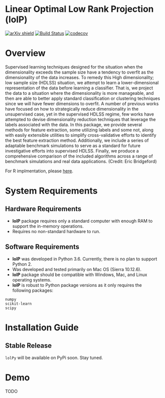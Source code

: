 # Linear Optimal Low Rank Projection (lolP)


[![arXiv shield](https://img.shields.io/badge/arXiv-1709.01233-red.svg?style=flat)](https://arxiv.org/abs/1709.01233)
[![Build Status](https://travis-ci.org/j1c/lol.svg?branch=master)](https://travis-ci.org/j1c/lol)
[![codecov](https://codecov.io/gh/j1c/lol/branch/master/graph/badge.svg)](https://codecov.io/gh/j1c/lol)

# Overview

Supervised learning techniques designed for the situation when the dimensionality exceeds the sample size have a tendency to overfit as the dimensionality of the data increases. To remedy this High dimensionality; low sample size (HDLSS) situation, we attempt to learn a lower-dimensional representation of the data before learning a classifier. That is, we project the data to a situation where the dimensionality is more manageable, and then are able to better apply standard classification or clustering techniques since we will have fewer dimensions to overfit. A number of previous works have focused on how to strategically reduce dimensionality in the unsupervised case, yet in the supervised HDLSS regime, few works have attempted to devise dimensionality reduction techniques that leverage the labels associated with the data. In this package, we provide several methods for feature extraction, some utilizing labels and some not, along with easily extensible utilities to simplify cross-validative efforts to identify the best feature extraction method. Additionally, we include a series of adaptable benchmark simulations to serve as a standard for future investigative efforts into supervised HDLSS. Finally, we produce a comprehensive comparison of the included algorithms across a range of benchmark simulations and real data applications. (Credit: Eric Bridgeford)

For R implmentation, please [here](https://github.com/neurodata/lol).

# System Requirements

## Hardware Requirements
- **lolP** package requires only a standard computer with enough RAM to support the in-memory operations.
- Requires no non-standard hardware to run.

## Software Requirements
- **lolP** was developed in Python 3.6. Currently, there is no plan to support Python 2.
- Was developed and tested primarily on Mac OS (Sierra 10.12.6).
- **lolP** package should be compatible with Windows, Mac, and Linux operating systems.
- **lolP** is robust to Python package versions as it only requires the following packages:
```
numpy
scikit-learn
scipy
```

# Installation Guide

## Stable Release
`lolPy` will be available on PyPi soon. Stay tuned.

# Demo

TODO